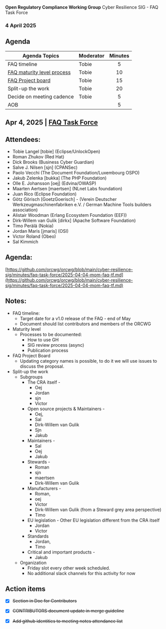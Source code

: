  **Open Regulatory Compliance Working Group** Cyber Resilience SIG - FAQ Task Force

###  4 April 2025
##  Agenda
 Agenda Topics | Moderator | Minutes |
| ----- | ----- | :---: |
| FAQ timeline | Tobie | 5 |
| [FAQ maturity level process](https://github.com/orcwg/cra-hub/blob/main/faq.md#annex-1---maturity-level-process) | Tobie | 10 |
| [FAQ Project board](https://github.com/orgs/orcwg/projects/7) | Tobie | 15 |
| Split-up the work | Tobie | 20 |
| Decide on meeting cadence | Tobie | 5 |
| AOB | | 5 |


## Apr 4, 2025 | [FAQ Task Force](https://www.google.com/calendar/event?eid=NDJybzZmaW9zamlpZ2xoaXVvMDJrYzgxZjlfMjAyNTA0MDRUMTEzMDAwWiB0b2JpZS5sYW5nZWxAZWNsaXBzZS1mb3VuZGF0aW9uLm9yZw)

## Attendees: 

* Tobie Langel \[tobie\] (Eclipse/UnlockOpen)  
* Roman Zhukov (Red Hat)  
* Dick Brooks (Business Cyber Guardian)  
* Salve J. Nilsen \[sjn\] (CPANSec)  
* Paolo Vecchi (The Document Foundation/Luxembourg OSPO)  
* Jakub Zelenka \[bukka\] (The PHP Foundation)  
* Olle E. Johansson \[oej\] (Edvina/OWASP)  
* Maarten Aertsen \[maertsen\] (NLnet Labs foundation)  
* Juan Rico (Eclipse Foundation)  
* Götz Görisch \[GoetzGoerisch\] \- (Verein Deutscher Werkzeugmaschinenfabriken e.V. / German Machine Tools builders association)  
* Alistair Woodman (Erlang Ecosystem Foundation (EEF))  
* Dirk-Willem van Gulik \[dirkx\] (Apache Software Foundation)  
* Timo Perälä (Nokia)  
* Jordan Maris \[jmaris\] (OSI)  
* Victor Roland (Obeo)  
* Sal Kimmich

## Agenda:

[https://github.com/orcwg/orcwg/blob/main/cyber-resilience-sig/minutes/faq-task-force/2025-04-04-mom-faq-tf.md](https://github.com/orcwg/orcwg/blob/main/cyber-resilience-sig/minutes/faq-task-force/2025-04-04-mom-faq-tf.md)

## Notes:

- FAQ timeline:  
  - Target date for a v1.0 release of the FAQ \- end of May  
  - Document should list contributors and members of the ORCWG  
- Maturity level  
  - Processes to be documented:  
    - How to use GH  
    - SIG review process (async)  
    - Publication process  
- FAQ Project Board  
  - Updating category names is possible, to do it we will use issues to discuss the proposal.  
- Split-up the work  
  - Subgroups   
    - The CRA itself \-   
      - Oej  
      - Jordan  
      - sjn  
      - Victor  
    - Open source projects & Maintainers \-  
      - Oej,   
      - Sal   
      - Dirk-Willem van Gulik  
      - Sjn  
      - Jakub  
    - Maintainers \-  
      - Sal  
      - Oej  
      - Jakub  
    - Stewards \-  
      - Roman  
      - sjn  
      - maertsen  
      - Dirk-Willem van Gulik  
    - Manufacturers \-   
      - Roman,   
      - oej  
      - Victor  
      - Dirk-Willem van Gulik (from a Steward grey area perspective)  
      - Timo  
    - EU legislation \- Other EU legislation different from the CRA itself   
      - Jordan  
      - Victor  
    - Standards  
      - Jordan,   
      - Timo  
    - Critical and important products \-  
      - Jakub  
  - Organization  
    - Friday slot every other week scheduled.  
    - No additional slack channels for this activity for now

## Action items

- [x] ~~Section in Doc for Contributors~~  
- [x] ~~CONTRIBUTORS document update in merge guideline~~  
- [x] ~~Add github identities to meeting notes attendance list~~

